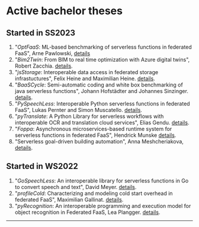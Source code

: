 # Active bachelor theses

## Started in SS2023

1. "*OptFaaS*: ML-based benchmarking of serverless functions in federated FaaS", Arne Pawlowski, [details](./OptFaaS.md)
1. "*Bim2Twin*: From BIM to real time optimization with Azure digital twins", Robert Zacchia. [details](./Bim2Twin.md).
1. "*jsStorage*: Interoperable data access in federated storage infrastuctures", Felix Heine and Maximilian Heine. [details](./jsStorage.md).
1. "*BaaSCycle*: Semi-automatic coding and white box benchmarking of java serverless functions", Johann Hofstädter and Johannes Sinzinger. [details](./BaaSCycle.md).
1. "*PySpeechLess*: Interoperable Python serverless functions in federated FaaS", Lukas Pernter and Simon Muscatello. [details](./PySpeechLess.md).
1. "*pyTranslate*: A Python Library for serverless workflows with interoperable OCR and translation cloud services", Elias Gendu. [details](./pyTranslate.md).
1. "*Foppa*: Asynchronous microservices-based runtime system for serverless functions in federated FaaS", Hendrick Munske [details](./Foppa.md).
1. "Serverless goal-driven building automation", Anna Meshcheriakova, [details](./BuildGoalLess.md).


## Started in WS2022

1. "*GoSpeechLess*: An interoperable library for serverless functions in Go to convert speech and text", David Meyer. [details](./GoSpeechLess.md).
1. "*profileCold*: Characterizing and modeling cold start overhead in federated FaaS", Maximilian Gallinat. [details](./profileCold.md).
1. "*pyRecognition*: An interoperable programming and execution model for object recognition in Federated FaaS, Lea Plangger. [details](./pyRecognition.md).

<!--
## Started in SS2022

1. "*profileFCs*: Characterizing *scientific* function choreographies with xAFCL in federated FaaS", Fabian Dria. [details](./profileFCs.md).
1. "*SLO-AFCL*: FaaScinating resilience for function choreographies using service level objectives (SLOs)", Julian Thöni and Benjamin Knjisa. [details](./SLO-AFCL.md).
1. "*xAFCL* Data-Flow", Andreas Reheis. [details](./xAFCLDataFlow.md).
1. "*CardioAFCL*: Simulation of serverless real-time monitoring centre with AFCL workflows", Katrin Antholzer. [details](./CardioAFCL.md).-->
---

